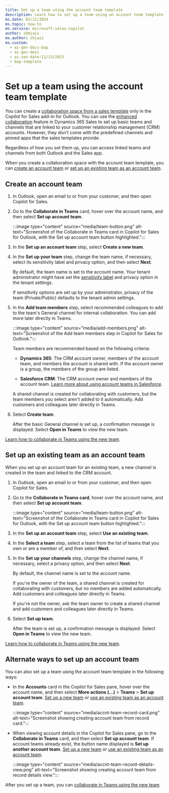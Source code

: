 ```yaml
---
title: Set up a team using the account team template
description: Learn how to set up a team using an account team template in the Copilot for Sales add-in for Outlook.
ms.date: 02/21/2024
ms.topic: how-to
ms.service: microsoft-sales-copilot
author: sbmjais
ms.author: shjais
ms.custom:
  - ai-gen-docs-bap
  - ai-gen-desc
  - ai-seo-date:11/13/2023
  - bap-template
---
```


# Set up a team using the account team template

You can create a [collaboration space from a sales template](./collaboration-space.md) only in the Copilot for Sales add-in for Outlook. You can use the [enhanced collaboration](/dynamics365/sales/teams-integration/teams-collaboration-enhanced-experience) feature in Dynamics 365 Sales to set up basic teams and channels that are linked to your customer relationship management (CRM) accounts. However, they don't come with the predefined channels and pinned apps that the sales templates provide.

Regardless of how you set them up, you can access linked teams and channels from both Outlook and the Sales app.

When you create a collaboration space with the account team template, you can [create an account team](#create-an-account-team) or [set up an existing team as an account team](#set-up-an-existing-team-as-an-account-team).

## Create an account team

1. In Outlook, open an email to or from your customer, and then open Copilot for Sales.

1. Go to the **Collaborate in Teams** card, hover over the account name, and then select **Set up account team**.

    :::image type="content" source="media/team-button.png" alt-text="Screenshot of the Collaborate in Teams card in Copilot for Sales for Outlook, with the Set up account team button highlighted.":::

1. In the **Set up an account team** step, select **Create a new team**.

1. In the **Set up your team** step, change the team name, if necessary, select its sensitivity label and privacy option, and then select **Next**.

    By default, the team name is set to the account name. Your tenant administrator might have set the [sensitivity label](/microsoftteams/sensitivity-labels) and privacy option in the tenant settings.

    If sensitivity options are set up by your administrator, privacy of the team (Private/Public) defaults to the tenant admin settings.

1. In the **Add team members** step, select recommended colleagues to add to the team's General channel for internal collaboration. You can add more later directly in Teams.

    :::image type="content" source="media/add-members.png" alt-text="Screenshot of the Add team members step in Copilot for Sales for Outlook.":::

    Team members are recommended based on the following criteria:

    - **Dynamics 365**: The CRM account owner, members of the account team, and members the account is shared with. If the account owner is a group, the members of the group are listed.

    - **Salesforce CRM**: The CRM account owner and members of the account team. [Learn more about using account teams in Salesforce](https://help.salesforce.com/s/articleView?id=sf.accountteam_enable.htm&type=5).

    A shared channel is created for collaborating with customers, but the team members you select aren't added to it automatically. Add customers and colleagues later directly in Teams.

1. Select **Create team**.

    After the basic General channel is set up, a confirmation message is displayed. Select **Open in Teams** to view the new team.

[Learn how to collaborate in Teams using the new team](collaborate-teams-newly-created-existing-team.md).

## Set up an existing team as an account team

When you set up an account team for an existing team, a new channel is created in the team and linked to the CRM account.

1. In Outlook, open an email to or from your customer, and then open Copilot for Sales.

1. Go to the **Collaborate in Teams card**, hover over the account name, and then select **Set up account team**.

    :::image type="content" source="media/team-button.png" alt-text="Screenshot of the Collaborate in Teams card in Copilot for Sales for Outlook, with the Set up account team button highlighted.":::

1. In the **Set up an account team** step, select **Use an existing team**.

1. In the **Select a team** step, select a team from the list of teams that you own or are a member of, and then select **Next**.

1. In the **Set up your channels** step, change the channel name, if necessary, select a privacy option, and then select **Next**.

    By default, the channel name is set to the account name.

    If you're the owner of the team, a shared channel is created for collaborating with customers, but no members are added automatically. Add customers and colleagues later directly in Teams.

    If you're not the owner, ask the team owner to create a shared channel and add customers and colleagues later directly in Teams.

1. Select **Set up team**.

    After the team is set up, a confirmation message is displayed. Select **Open in Teams** to view the new team.

[Learn how to collaborate in Teams using the new team](collaborate-teams-newly-created-existing-team.md).


## Alternate ways to set up an account team

You can also set up a team using the account team template in the following ways:

- In the **Accounts** card in the Copilot for Sales pane, hover over the account name, and then select **More actions (...)** > **Teams** > **Set up account team**. [Set up a new team](#create-an-account-team) or [use an existing team as an account team](#set-up-an-existing-team-as-an-account-team).

    :::image type="content" source="media/accnt-team-record-card.png" alt-text="Screenshot showing creating account team from record card.":::

- When viewing account details in the Copilot for Sales pane, go to the **Collaborate in Teams** card, and then select **Set up account team**. If account teams already exist, the button name displayed is **Set up another account team**. [Set up a new team](#create-an-account-team) or [use an existing team as an account team](#set-up-an-existing-team-as-an-account-team).

    :::image type="content" source="media/accnt-team-record-details-view.png" alt-text="Screenshot showing creating account team from record details view.":::

After you set up a team, you can [collaborate in Teams using the new team](collaborate-teams-newly-created-existing-team.md).